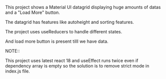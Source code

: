 This project shows a Material UI datagrid displaying huge amounts of datas and a "Load More" button.


The datagrid has features like autoheight and sorting features.

The project uses useReducers to handle different states.

And load more button is present tilll we have data.


NOTE::

This project uses latest react 18 and useEffect runs twice even if dependency array is empty so the solution is to remove strict mode in index.js file.


